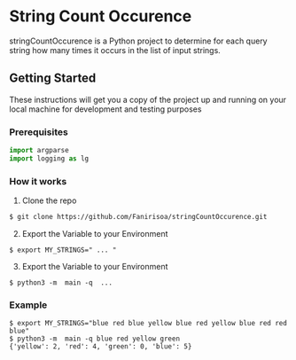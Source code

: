 # String Count Occurence

stringCountOccurence is a Python project to determine for each query string how many times it occurs in the list of input strings.

## Getting Started

These instructions will get you a copy of the project up and running on your local machine for development and testing purposes

### Prerequisites

```python
import argparse
import logging as lg
```

### How it works

1. Clone the repo
```sh
$ git clone https://github.com/Fanirisoa/stringCountOccurence.git
```
2. Export the Variable to your Environment
```shell
$ export MY_STRINGS=" ... "
```
3. Export the Variable to your Environment
```shell
$ python3 -m  main -q  ...
```

### Example 

```shell
$ export MY_STRINGS="blue red blue yellow blue red yellow blue red red blue"
$ python3 -m  main -q blue red yellow green
{'yellow': 2, 'red': 4, 'green': 0, 'blue': 5}
```




